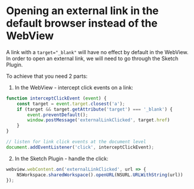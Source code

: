 # Opening an external link in the default browser instead of the WebView

A link with a `target="_blank"` will have no effect by default in the WebView. In order to open an external link, we will need to go through the Sketch Plugin.

To achieve that you need 2 parts:

1. In the WebView - intercept click events on a link:

```js
function interceptClickEvent (event) {
    const target = event.target.closest('a');
    if (target && target.getAttribute('target') === '_blank') {
        event.preventDefault();
        window.postMessage('externalLinkClicked', target.href)
    }
}

// listen for link click events at the document level
document.addEventListener('click', interceptClickEvent);
```

2. In the Sketch Plugin - handle the click:

```js
webview.webContent.on('externalLinkClicked', url => {
    NSWorkspace.sharedWorkspace().openURL(NSURL.URLWithString(url))
});
```
